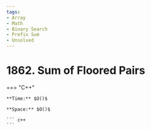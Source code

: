 ```yaml
---
tags:
- Array
- Math
- Binary Search
- Prefix Sum
- Unsolved
---
```



# 1862. Sum of Floored Pairs

=== "C++"

    **Time:** $O()$

    **Space:** $O()$

    ``` c++
    ```